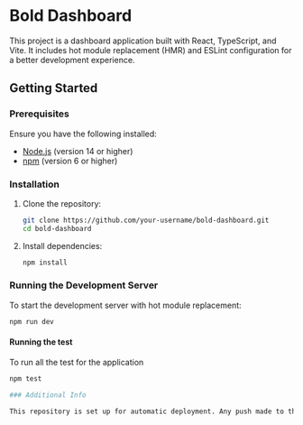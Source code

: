 # Bold Dashboard

This project is a dashboard application built with React, TypeScript, and Vite. It includes hot module replacement (HMR) and ESLint configuration for a better development experience.

## Getting Started

### Prerequisites

Ensure you have the following installed:

- [Node.js](https://nodejs.org/) (version 14 or higher)
- [npm](https://www.npmjs.com/) (version 6 or higher)

### Installation

1. Clone the repository:
    ```sh
    git clone https://github.com/your-username/bold-dashboard.git
    cd bold-dashboard
    ```

2. Install dependencies:
    ```sh
    npm install
    ```

### Running the Development Server

To start the development server with hot module replacement:

```sh
npm run dev
```

####  Running the test

To run all the test for the application 

```sh
npm test

### Additional Info

This repository is set up for automatic deployment. Any push made to the `main` branch will trigger a deployment to [https://damianbejaque.github.io/bold-dashboard/](https://damianbejaque.github.io/bold-dashboard/).